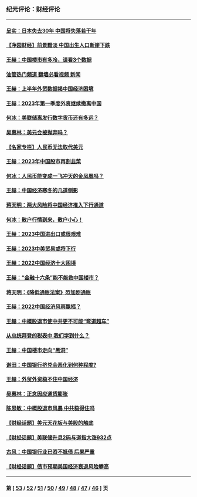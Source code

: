 ### 纪元评论：财经评论
---
#### [呈实：日本失去30年 中国将失落若干年](../../pages/nsc1026/n14078260.md?10170330) 
#### [【净园财经】前景黯淡 中国出生人口断崖下跌](../../pages/nsc1026/n14049754.md?10170330) 
#### [王赫：中国楼市有多冷，请看3个数据](../../pages/nsc1026/n14046129.md?10170330) 
#### [油管热门频道 翻墙必看视频 新闻](ok?10170330)
#### [王赫：上半年外贸数据揭中国经济困境](../../pages/nsc1026/n14034198.md?10170330) 
#### [王赫：2023年第一季度外资继续撤离中国](../../pages/nsc1026/n13988870.md?10170330) 
#### [何冰：美联储离发行数字货币还有多远？](../../pages/nsc1026/n13986109.md?10170330) 
#### [吴惠林：美元会被抛弃吗？](../../pages/nsc1026/n13984087.md?10170330) 
#### [【名家专栏】人民币无法取代美元](../../pages/nsc1026/n13974270.md?10170330) 
#### [王赫：2023年中国股市再割韭菜](../../pages/nsc1026/n13965334.md?10170330) 
#### [何冰：人民币能变成一飞冲天的金凤凰吗？](../../pages/nsc1026/n13964999.md?10170330) 
#### [王赫：中国经济寒冬的几道侧影](../../pages/nsc1026/n13932953.md?10170330) 
#### [蒋天明：两大风险将中国经济推入下行通道](../../pages/nsc1026/n13929820.md?10170330) 
#### [何冰：散户行情到来，散户小心！](../../pages/nsc1026/n13928308.md?10170330) 
#### [王赫：2023中国进出口或很艰难](../../pages/nsc1026/n13911515.md?10170330) 
#### [王赫：2023中美贸易或将下行](../../pages/nsc1026/n13899005.md?10170330) 
#### [王赫：2022中国经济十大困境](../../pages/nsc1026/n13883766.md?10170330) 
#### [王赫：“金融十六条”能不能救中国楼市？](../../pages/nsc1026/n13868431.md?10170330) 
#### [蒋天明：《降低通胀法案》恐加剧通胀](../../pages/nsc1026/n13806996.md?10170330) 
#### [王赫：2022中国经济风雨飘摇？](../../pages/nsc1026/n13803207.md?10170330) 
#### [王赫：中概股退市使中共更不可能“弯道超车”](../../pages/nsc1026/n13802858.md?10170330) 
#### [从总统拜登的税表中 我们学到什么？](../../pages/nsc1026/n13773081.md?10170330) 
#### [王赫：中国楼市走向“黑洞”](../../pages/nsc1026/n13770647.md?10170330) 
#### [谢田：中国银行挤兑会恶化到何种程度?](../../pages/nsc1026/n13766965.md?10170330) 
#### [王赫：外贸外资稳不住中国经济](../../pages/nsc1026/n13753933.md?10170330) 
#### [吴惠林：正念因应通货膨胀](../../pages/nsc1026/n13750350.md?10170330) 
#### [陈思敏：中概股退市风暴 中共稳得住吗](../../pages/nsc1026/n13738978.md?10170330) 
#### [【财经话题】美元天花板与美股的触底](../../pages/nsc1026/n13736495.md?10170330) 
#### [【财经话题】美联储升息2码与道指大涨932点](../../pages/nsc1026/n13727377.md?10170330) 
#### [古风：中国银行业已资不抵债 后果严重](../../pages/nsc1026/n13726111.md?10170330) 
#### [【财经话题】债市预期美国经济衰退风险攀高](../../pages/nsc1026/n13698043.md?10170330) 

---
#### 第 [ [53](./53.md?10170330) / [52](./52.md?10170330) / [51](./51.md?10170330) / [50](./50.md?10170330) / [49](./49.md?10170330) / [48](./48.md?10170330) / [47](./47.md?10170330) / [46](./46.md?10170330) ] 页
